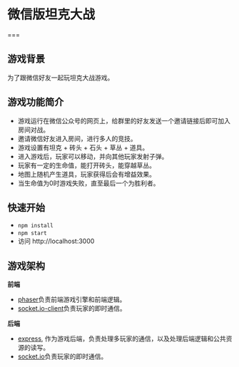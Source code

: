 # 微信版坦克大战
===


## 游戏背景

为了跟微信好友一起玩坦克大战游戏。

## 游戏功能简介

* 游戏运行在微信公众号的网页上，给群里的好友发送一个邀请链接后即可加入房间对战。
* 邀请微信好友进入房间，进行多人的竞技。
* 游戏设置有坦克 + 砖头 + 石头 + 草丛 + 道具。
* 进入游戏后，玩家可以移动，并向其他玩家发射子弹。
* 玩家有一定的生命值，能打开砖头，能穿越草丛。
* 地图上随机产生道具，玩家获得后会有增益效果。
* 当生命值为0时游戏失败，直至最后一个为胜利者。


## 快速开始

* `npm install`
* `npm start`
* 访问 http://localhost:3000

## 游戏架构

**前端**

* [phaser](https://github.com/photonstorm/phaser)负责前端游戏引擎和前端逻辑。
* [socket.io-client](https://github.com/socketio/socket.io)负责玩家的即时通信。

**后端**

* [express](https://github.com/expressjs/express), 作为游戏后端，负责处理多玩家的通信，以及处理后端逻辑和公共资源的读写。
* [socket.io](https://github.com/socketio/socket.io)负责玩家的即时通信。
